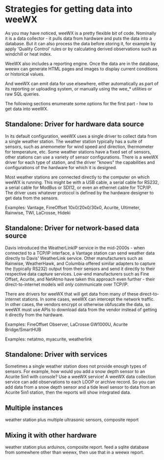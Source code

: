 # Strategies for getting data into weeWX

As you may have noticed, weeWX is a pretty flexible bit of code.  Nominally it is a data collector - it pulls data from hardware and puts the data into a database.  But it can also process the data before storing it, for example by apply 'Quality Control' rules or by calculating derived observations such as windchill or heat index.

WeeWX also includes a reporting engine.  Once the data are in the database, weewx can generate HTML pages and images to display current conditions or historical values.

And weeWX can emit data for use elsewhere, either automatically as part of its reporting or uploading system, or manually using the wee_* utilities or raw SQL queries.

The following sections enumerate some options for the first part - how to get data into weeWX.

## Standalone: Driver for hardware data source

In its default configuration, weeWX uses a single driver to collect data from a single weather station.  The weather station typically has a suite of sensors, such as anemometer for wind speed and direction, thermometer for temperature, etc.  Some weather stations have a fixed set of sensors, other stations can use a variety of sensor configurations.  There is a weeWX driver for each type of station, and the driver "knows" the capabilities and configurations of the hardware for which it is designed.

Most weather stations are connected directly to the computer on which weeWX is running.  This might be with a USB cable, a serial cable for RS232, a serial cable for ModBus or SDI12, or even an ethernet cable for TCP/IP.  The driver uses whatever protocol is defined by the hardware designer to get data from the sensors.

Examples: Vantage, FineOffset 10x0/20x0/30x0, Acurite, Ultimeter, Rainwise, TWI, LaCrosse, Hideki

## Standalone: Driver for network-based data source

Davis introduced the WeatherLinkIP service in the mid-2000s - when connected to a TCP/IP interface, a Vantage station can send weather data directly to Davis' WeatherLink service.  Other manufacturers such as Rainwise, WeatherHawk, and Columbia offered similar adapters to capture the (typically RS232) output from their sensors and send it directly to their respective data capture services.  Low-end manufacturers such as Fine Offset,  Acurite, and NetAtmo have taken this approach even further - their direct-to-internet models will *only* communicate over TCP/IP.

There are drivers for weeWX that will get data from many of these direct-to-internet stations.  In some cases, weeWX can intercept the network traffic.  In other cases, the vendors encrypt or otherwise obfuscate the data, so weeWX must use APIs to download data from the vendor instead of getting it directly from the hardware.

Examples: FineOffset Observer, LaCrosse GW1000U, Acurite Bridge/SmartHUB

Examples: netatmo, myacurite, weatherlink

## Standalone: Driver with services

Sometimes a single weather station does not provide enough types of sensors.  For example, how would you add a snow depth sensor to an Acurite 5in1 with console?  Use a weeWX service!  A weeWX data collection service can add observations to each LOOP or archive record.  So you can add data from a snow depth sensor and a tide level sensor to data from an Acurite 5in1 station, then the reports will show integrated data.

## Multiple instances

weather station plus multiple ultrasonic sensors, composite report

## Mixing it with other hardware

weather station plus arduinos, composite report.  feed a sqlite database from somewhere other than weewx, then use that in a weewx report.

